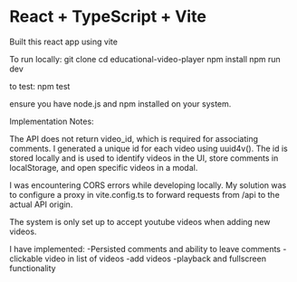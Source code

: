 # React + TypeScript + Vite

Built this react app using vite

To run locally:
git clone
cd educational-video-player
npm install
npm run dev

to test:
npm test


ensure you have node.js and npm installed on your system.

Implementation Notes:

The API does not return video_id, which is required for associating comments. 
I generated a unique id for each video using uuid4v().
The id is stored locally and is used to identify videos in the UI, store comments in localStorage, and open specific videos in a modal. 

I was encountering CORS errors while developing locally. 
My solution was to configure a proxy in vite.config.ts to forward requests from /api to the actual API origin.

The system is only set up to accept youtube videos when adding new videos.

I have implemented:
-Persisted comments and ability to leave comments
-clickable video in list of videos
-add videos
-playback and fullscreen functionality













